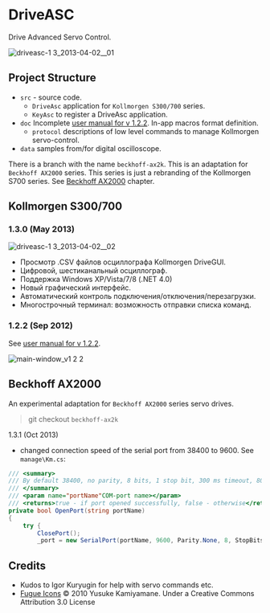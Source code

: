 # DriveASC

Drive Advanced Servo Control.

![driveasc-1 3_2013-04-02__01](https://user-images.githubusercontent.com/11328666/205463128-6cc020d2-6124-496f-99fa-582852d34d65.png)

## Project Structure

- `src` - source code.
    - `DriveAsc` application for `Kollmorgen S300/700` series.
    - `KeyAsc` to register a DriveAsc application.
- `doc` Incomplete [user manual for v 1.2.2](doc/README.md). In-app macros format definition.
    - `protocol` descriptions of low level commands to manage Kollmorgen servo-control.
- `data` samples from/for digital oscilloscope.

There is a branch with the name `beckhoff-ax2k`. This is an adaptation for `Beckhoff AX2000` series. This series is just a rebranding of the Kollmorgen S700 series. See [Beckhoff AX2000](#beckhoff-ax2000) chapter.

## Kollmorgen S300/700

### 1.3.0 (May 2013)

![driveasc-1 3_2013-04-02__02](https://user-images.githubusercontent.com/11328666/205463131-5cd42e60-cbf7-441f-a3ab-e437bdf0c4f7.png)

- Просмотр .CSV файлов осциллографа Kollmorgen DriveGUI.
- Цифровой, шестиканальный осциллограф.
- Поддержка Windows XP/Vista/7/8 (.NET 4.0)
- Новый графический интерфейс.
- Автоматический контроль подключения/отключения/перезагрузки.
- Многострочный терминал: возможность отправки списка команд.

### 1.2.2 (Sep 2012)

See [user manual for v 1.2.2](doc/README.md).

![main-window_v1 2 2](https://user-images.githubusercontent.com/11328666/205463092-3258ed4f-47b1-47da-9c84-0ebf36efc11c.png)

## Beckhoff AX2000

An experimental adaptation for `Beckhoff AX2000` series servo drives.

> git checkout `beckhoff-ax2k`

1.3.1 (Oct 2013)

- changed connection speed of the serial port from 38400 to 9600. See `manage\Km.cs`:

```csharp
/// <summary>
/// By default 38400, no parity, 8 bits, 1 stop bit, 300 ms timeout, 80 bytes buffer
/// </summary>
/// <param name="portName"COM-port name></param>
/// <returns>true - if port opened successfully, false - otherwise</returns>
private bool OpenPort(string portName)
{
    try {
        ClosePort();
        _port = new SerialPort(portName, 9600, Parity.None, 8, StopBits.One);
```

## Credits

- Kudos to Igor Kuryugin for help with servo commands etc.
- [Fugue Icons](http://p.yusukekamiyamane.com/) © 2010 Yusuke Kamiyamane. Under a Creative Commons Attribution 3.0 License
